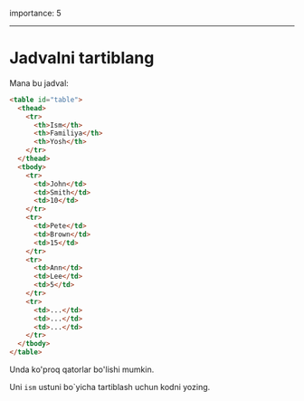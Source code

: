 importance: 5

---

# Jadvalni tartiblang

Mana bu jadval:

```html run
<table id="table">
  <thead>
    <tr>
      <th>Ism</th>
      <th>Familiya</th>
      <th>Yosh</th>
    </tr>
  </thead>
  <tbody>
    <tr>
      <td>John</td>
      <td>Smith</td>
      <td>10</td>
    </tr>
    <tr>
      <td>Pete</td>
      <td>Brown</td>
      <td>15</td>
    </tr>
    <tr>
      <td>Ann</td>
      <td>Lee</td>
      <td>5</td>
    </tr>
    <tr>
      <td>...</td>
      <td>...</td>
      <td>...</td>
    </tr>
  </tbody>
</table>
```

Unda ko'proq qatorlar bo'lishi mumkin.

Uni `ism` ustuni bo`yicha tartiblash uchun kodni yozing.

